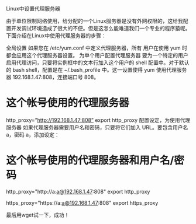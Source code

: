 Linux中设置代理服务器

由于单位限制网络使用，给分配的一个Linux服务器是没有外网权限的，这给我配置开发调试环境造成了很大的不便。但是这怎么能难道我们一个专业的程序猿呢。下面介绍在Linux中使用代理服务器的步骤：


全局设置
如果您在 /etc/yum.conf 中定义代理服务器，所有 用户在使用 yum 时都会应用这个代理服务器设置。
 为单个用户配置代理服务器
要为一个特定的用户启用代理访问，只要将实例框中的文本行加入这个用户的 shell 配置中。对于默认的 bash shell，配置是在 ~/.bash_profile 中。这一设置使得 yum 使用代理服务器 192.168.1.47:808，连接端口号 808。
# 这个帐号使用的代理服务器
 http_proxy=”http://192.168.1.47:808”
export http_proxy
 配置设定，为使用代理服务器
如果代理服务器需要用户名和密码，只要将它们加入 URL。要包含用户名 a，密码 a，添加设定：
# 这个帐号使用的代理服务器和用户名/密码
http_proxy="http://a:a@192.168.1.47:808"
export http_proxy

https_proxy="https://a:a@192.168.1.47:808"
export https_proxy

最后用wget试一下，成功！
